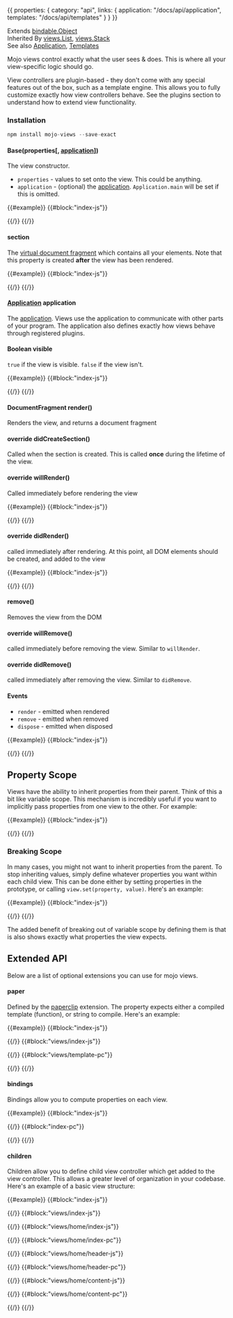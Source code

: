 {{
  properties: {
    category: "api",
    links: {
      application: "/docs/api/application",
      templates: "/docs/api/templates"
    }
  }
}}

Extends [bindable.Object](/docs/api/bindableobject) <br />
Inherited By [views.List](/docs/api/viewslist), [views.Stack](/docs/api/viewsstack) <br />
See also [Application]({{links.application}}),  [Templates]({{links.templates}})<br />

Mojo views control exactly what the user sees & does. This is where all your view-specific logic should go.

View controllers are plugin-based - they don't come with any special features out of the box, such as a template engine.
This allows you to fully customize exactly how view controllers behave. See the plugins section to understand how to extend view functionality.

### Installation

```javascript
npm install mojo-views --save-exact
```

#### Base(properties[, [application]({{links.application}})])

The view constructor.

- `properties` - values to set onto the view. This could be anything.
- `application` - (optional) the [application]({{links.application}}). `Application.main` will be set if this is omitted.

{{#example}}
{{#block:"index-js"}}
<!--
var views = require("mojo-views@0.2.x");
var someView = new views.Base({
  name: "Jeff"
});
console.log(someView.name, someView.get("name"));
-->
{{/}}
{{/}}


#### section

The [virtual document fragment](https://github.com/mojo-js/loaf.js) which contains all your elements. Note that
this property is created **after** the view has been rendered.

{{#example}}
{{#block:"index-js"}}
<!--
var views = require("mojo-views@0.2.x");
var someView = new views.Base();
preview.element.appendChild(someView.render());
someView.section.appendChild(document.createTextNode("Hello World!"));
-->
{{/}}
{{/}}

#### [Application]({{links.application}}) application

The [application]({{links.application}}). Views use the application to communicate with other parts of your program. The application
also defines exactly how views behave through registered plugins.

<!--
TODO: example here showing different template engines.
-->

#### Boolean visible

`true` if the view is visible. `false` if the view isn't.

{{#example}}
{{#block:"index-js"}}
<!--
var views = require("mojo-views@0.2.x");
var someView = new views.Base({
  didCreateSection: function () {
    this.section.appendChild(document.createTextNode("Hello World!"));
  }
});

someView.bind("visible", function (value) {
  console.log("view visible: ", value);
});

preview.element.appendChild(someView.render());

someView.remove();
-->
{{/}}
{{/}}

#### DocumentFragment render()

Renders the view, and returns a document fragment

#### override didCreateSection()

Called when the section is created. This is called **once** during the lifetime of the view.

#### override willRender()

Called immediately before rendering the view

{{#example}}
{{#block:"index-js"}}
<!--
var views = require("mojo-views@0.2.x");
var someView = new views.Base({
  willRender: function () {
    console.log("about to render");
  }
});

someView.on("render", function () {
  console.log("emitted render");
});

preview.element.appendChild(someView.render());
-->
{{/}}
{{/}}

#### override didRender()

called immediately after rendering. At this point, all DOM elements should be created, and added to
the view

{{#example}}
{{#block:"index-js"}}
<!--
var views = require("mojo-views@0.2.x");
var someView = new views.Base({
  didCreateSection: function () {
    console.log("created section!");
    this.section.appendChild(document.createTextNode("Hello World!"));
  },
  willRender: function () {
    console.log("about to render");
  },
  didRender: function () {
    console.log("rendered!");
  }
});

someView.on("render", function () {
  console.log("emitted render");
});

preview.element.appendChild(someView.render());
-->
{{/}}
{{/}}

#### remove()

Removes the view from the DOM

#### override willRemove()

called immediately before removing the view. Similar to `willRender`.

#### override didRemove()

called immediately after removing the view. Similar to `didRemove`.

#### Events

- `render` - emitted when rendered
- `remove` - emitted when removed
- `dispose` - emitted when disposed

{{#example}}
{{#block:"index-js"}}
<!--
var views = require("mojo-views@0.2.x");
var someView = new views.Base();

someView.on("render", function () {
  console.log("view was rendered");
});

someView.on("remove", function () {
  console.log("view was removed");
});

someView.on("dispose", function () {
  console.log("view was disposed");
});

someView.render();
someView.dispose();
-->
{{/}}
{{/}}

## Property Scope

Views have the ability to inherit properties from their parent. Think of this a bit like variable scope. This mechanism
is incredibly useful if you want to implicitly pass properties from one view to the other. For example:

{{#example}}
{{#block:"index-js"}}
<!--
var views = require("mojo-views@0.2.x");

var ChildView = views.Base.extend({
  willRender: function () {
    var fullMessage = this.get("message") + " " + (this.get("personName") || "Anonymous");
    this.section.appendChild(document.createTextNode(fullMessage));
  }
})

var ParentView = views.Base.extend({
  children: {
    child: ChildView
  },
  willRender: function () {
    this.section.appendChild(this.get("children.child").render());
  }
});

preview.element.appendChild(new ParentView({ message: "Hello", personName: "Jeff" }).render());
-->
{{/}}
{{/}}

### Breaking Scope

In many cases, you might not want to inherit properties from the parent. To stop inheriting values, simply
define whatever properties you want within each child view. This can be done either by setting properties in the prototype,
or calling `view.set(property, value)`. Here's an example:

{{#example}}
{{#block:"index-js"}}
<!--
var views = require("mojo-views@0.2.1");

var ChildView = views.Base.extend({
  personName: undefined,
  message: "Yo",
  willRender: function () {
    var fullMessage = this.get("message") + " " + (this.get("personName") || "Anonymous");
    this.section.appendChild(document.createTextNode(fullMessage));
  }
})

var ParentView = views.Base.extend({
  children: {
    child: ChildView
  },
  willRender: function () {
    this.section.appendChild(this.get("children.child").render());
  }
});

preview.element.appendChild(new ParentView({ message: "Hello", personName: "Jeff" }).render());
-->
{{/}}
{{/}}

The added benefit of breaking out of variable scope by defining them is that is also shows exactly
what properties the view expects.

## Extended API

Below are a list of optional extensions you can use for mojo views.

#### paper

Defined by the [paperclip]({{links.paperclip}}) extension. The property expects either a compiled template (function),
or string to compile. Here's an example:

{{#example}}
{{#block:"index-js"}}
<!--
var views   = require("mojo-views@0.2.x"),
paperclip   = require("mojo-paperclip@0.6.3"),
Application = require("mojo-application");

var app = new Application();
app.use(views, paperclip, require("./views"));

preview.element.appendChild(app.views.create("view1", { name: "Craig" }).render());
preview.element.appendChild(app.views.create("view2", { name: "Craig" }).render());
preview.element.appendChild(app.views.create("view3", { name: "Craig" }).render());
-->
{{/}}
{{#block:"views/index-js"}}
<!--
var views = require("mojo-views@0.2.x");

// compiled as the file's required
var View1 = views.Base.extend({
  paper: require("./template.pc")
});

// you can also define a string, and the extension will
// automatically compile it for you
var View2 = views.Base.extend({
  paper: "string template - hello {{name}}! <br />"
});


// You can also manually generate the DOM elements
var View3 = views.Base.extend({
  paper: function (fragment, block, element, text) {
    return fragment([
      text("manually created template - hello "),
      block({
        value: {
          run: function () {
            return this.get(["name"]);
          },
          refs: [["name"]]
        }
      }),
      text("!"),
      element("br")
    ]);
  }
});

module.exports = function (app) {
  app.views.register({
    view1: View1,
    view2: View2,
    view3: View3
  });
}
-->
{{/}}
{{#block:"views/template-pc"}}
<!--
compiled template - hello {{name}}! <br />
-->
{{/}}
{{/}}



#### bindings

Bindings allow you to compute properties on each view.

{{#example}}
{{#block:"index-js"}}
<!--
var views        = require("mojo-views@0.2.x"),
    Application  = require("mojo-application"),
    bindable     = require("bindable");

var PersonView = views.Base.extend({
  paper: require("./index.pc"),
  bindings: {
    "model.firstName, model.lastName": function (firstName, lastName) {
      this.set("fullName", firstName + " " + lastName);
    }
  }
});

var app = new Application();
app.use(views, require("mojo-paperclip"));


var person = new PersonView({
  model: new bindable.Object({
    firstName: "Gordon",
  lastName: "Ramsay"
  })
}, app);

preview.element.appendChild(person.render());
-->
{{/}}
{{#block:"index-pc"}}
<!--
  hello {{ fullName }}!
-->
{{/}}
{{/}}

#### children

Children allow you to define child view controller which get added to the view controller. This allows a greater level of
organization in your codebase. Here's an example of a basic view structure:

{{#example}}
{{#block:"index-js"}}
<!--
var Application = require("mojo-application");
var app = new Application();
app.use(require("mojo-views@0.2.x"), require("mojo-paperclip"), require("./views"));
preview.element.appendChild(app.views.create("home", {
  user: {
    fullName: "Sendra Bullock"
  }
}).render());
-->
{{/}}
{{#block:"views/index-js"}}
<!--
module.exports = function (app) {
  app.views.register("home", require("./home"))
}
-->
{{/}}
{{#block:"views/home/index-js"}}
<!--
module.exports = require("mojo-views@0.2.x").Base.extend({
  paper: require("./index.pc"),
  children: {
    header: require("./header"),
    content: require("./content")
  }
});
-->
{{/}}
{{#block:"views/home/index-pc"}}
<!--
Entire Application: <br />
{{ html: children.header }}
{{ html: children.content }}
-->
{{/}}
{{#block:"views/home/header-js"}}
<!--
module.exports = require("mojo-views@0.2.x").Base.extend({
  paper: require("./header.pc")
});
-->
{{/}}
{{#block:"views/home/header-pc"}}
<!--
<br />Header: <br />
Welcome back {{ user.fullName }}
-->
{{/}}
{{#block:"views/home/content-js"}}
<!--
module.exports = require("mojo-views@0.2.x").Base.extend({
  paper: require("./content.pc")
});
-->
{{/}}
{{#block:"views/home/content-pc"}}
<!--
<br />Content: <br />
Some content!
-->
{{/}}
{{/}}

<!--


## Unit Testing

Unit tests are very easy to write for mojo-views. Here's a basic example using `mocha`, and `expect.js`:

View:

```javascript
var views = require("mojo-views@0.2.x");
module.exports = views.Base.extend({
    : {
        "firstName, lastName": function (firstName, lastName) {
            this.$(this.textNode).val(firstName + " " + lastName);
        }
    },
    didCreateSection: function () {
        this.textNode = this.application.nodeFactory.createTextNode("");
        this.section.appendChild(this.textNode);

    }
});
```

Unit Test:

```javascript
var PersonView = require("./person"),
expect = require("expect.js");

describe(__filename + "#", function() {

    var view;

    beforeEach(function() {
        view = new PersonView();
    });

    it("displays the information properly", function () {
        var fragment = view.render();
        view.setProperties({
            firstName: "Liam",
            lastName: "Don"
        });
        expect(fragment.childNodes[0].nodeValue).to.be("Liam Don");
    });
});
```

-->
